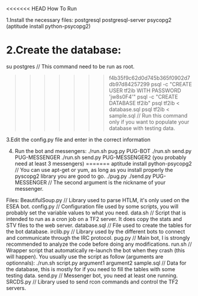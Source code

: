 <<<<<<< HEAD
How To Run

1.Install the necessary files:
postgresql
postgresql-server
psycopg2 (aptitude install python-psycopg2)

2.Create the database:
=======

su postgres // This command need to be run as root.
>>>>>>> f4b35f9c62d0d745b365f0902d7db97d84257299
psql -c "CREATE USER tf2ib WITH PASSWORD 'jw8s0F4'"
psql -c "CREATE DATABASE tf2ib"
psql tf2ib < database.sql
psql tf2ib < sample.sql // Run this command only if you want to populate your database with testing data.

3.Edit the config.py file and enter in the correct information

4. Run the bot and messengers:
./run.sh pug.py PUG-BOT
./run.sh send.py PUG-MESSENGER
./run.sh send.py PUG-MESSENGER2
(you probably need at least 3 messengers)
=======
aptitude install python-psycopg2 // You can use apt-get or yum, as long as you install properly the pyscopg2 library you are good to go.
./pug.py
./send.py PUG-MESSENGER // The second argument is the nickname of your messenger.

Files:
BeautifulSoup.py // Library used to parse HTLM, it's only used on the ESEA bot.
config.py // Configuration file used by some scripts, you will probably set the variable values to what you need.
data.sh // Script that is intended to run as a cron job on a TF2 server. It does copy the stats and STV files to the web server.
database.sql // File used to create the tables for the bot database.
irclib.py // Library used by the different bots to connect and communicate through the IRC protocol.
pug.py // Main bot, I is strongly recommended to analyze the code before doing any modifications.
run.sh // Wrapper script that automatically re-launch the bot when they crash (this will happen). You usually use the script as follow (arguments are optionnals): ./run.sh script.py argument1 argument2
sample.sql // Data for the database, this is mostly for if you need to fill the tables with some testing data.
send.py // Messenger bot, you need at least one running.
SRCDS.py // Library used to send rcon commands and control the TF2 servers.
